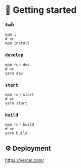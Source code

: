 # 🚀 Getting started 

### `ติดตั้ง` 

```
npm i
# or
npm install
```

### `develop`
 

```
npm run dev
# or
yarn dev
```

### `start`

```
npm run start
# or
yarn start
```

### `build`

```
npm run build
# or
yarn build
```

## ⚙️ Deployment

https://vercel.com/
